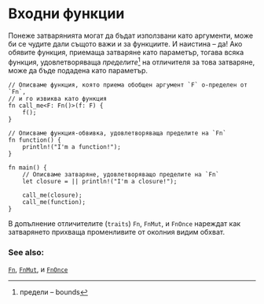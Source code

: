 # Входни функции

Понеже затварянията могат да бъдат използвани като аргументи, може би се чудите
дали същото важи и за функциите. И наистина – да! Ако обявите функция, приемаща
затваряне като параметър, тогава всяка функция, удовлетворяваща *пределите*[^bounds] на
отличителя за това затваряне, може да бъде подадена като параметър.

```rust,editable
// Описваме функция, която приема обобщен аргумент `F` о-пределен от `Fn`,
// и го извиква като функция
fn call_me<F: Fn()>(f: F) {
    f();
}

// Описваме функция-обвивка, удовлетворяваща пределите на `Fn`
fn function() {
    println!("I'm a function!");
}

fn main() {
    // Описваме затваряне, удовлетворяващо пределите на `Fn`
    let closure = || println!("I'm a closure!");

    call_me(closure);
    call_me(function);
}
```

В допълнение отличителите (`traits`) `Fn`, `FnMut`, и `FnOnce` нареждат как
затварянето прихваща променливите от околния видим обхват.

[^bounds]: предели – bounds

### See also:

[`Fn`][fn], [`FnMut`][fn_mut], и [`FnOnce`][fn_once]

[fn]: https://doc.rust-lang.org/std/ops/trait.Fn.html
[fn_mut]: https://doc.rust-lang.org/std/ops/trait.FnMut.html
[fn_once]: https://doc.rust-lang.org/std/ops/trait.FnOnce.html
